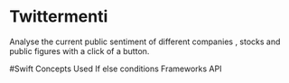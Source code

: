 


#  Twittermenti


Analyse the current public sentiment of different companies , stocks and public figures with a click of a button.

#Swift Concepts Used
If else conditions
Frameworks
API 
